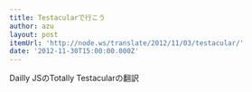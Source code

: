 ```yaml
---
title: Testacularで行こう
author: azu
layout: post
itemUrl: 'http://node.ws/translate/2012/11/03/testacular/'
date: '2012-11-30T15:00:00.000Z'
---
```

Dailly JSのTotally Testacularの翻訳

